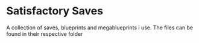 # Satisfactory Saves
A collection of saves, blueprints and megablueprints i use. 
The files can be found in their respective folder